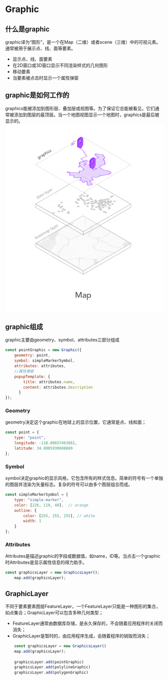 # Graphic

## 什么是graphic
graphic译为“图形”，是一个在Map（二维）或者scene（三维）中的可视元素。通常被用于展示点、线、面等要素。
+ 显示点、线、面要素
+ 在2D窗口或3D窗口显示不同渲染样式的几何图形
+ 移动要素
+ 当要素被点击时显示一个属性弹窗

## graphic是如何工作的
graphics能被添加到图形层、叠加层或视图等。为了保证它总能被看见，它们通常被添加到图层的最顶层。当一个地图视图显示一个地图时，graphics是最后被显示的。
<img src="Mdpic/graphicMap.png" />

## graphic组成
graphic主要由geometry、symbol、attributes三部分组成
```JavaScript
const pointGraphic = new Graphic({
    geometry: point,
    symbol: simpleMarkerSymbol,
    attributes: attributes,
    //属性弹窗
    popupTemplate: {
        title: attributes.name,
        content: attributes.description
      }
});
```

### Geometry
geometry决定这个graphic在地球上的显示位置，它通常是点、线和面；
```JavaScript
const point = {
    type: "point",
    longitude: -118.80657463861,
    latitude: 34.0005930608889
};
```

### Symbol
symbol决定graphic的显示风格，它包含所有的样式信息。简单的符号有一个单独的图层并渲染为矢量标志。复杂的符号可以由多个图层组合而成。
```JavaScript
const simpleMarkerSymbol = {
    type: "simple-marker",
    color: [226, 119, 40],  // orange
    outline: {
        color: [255, 255, 255], // white
        width: 1
    }
};
```

### Attributes
Attributes是描述graphic的字段或数据值，如name，ID等。当点击一个graphic时Attributes是显示属性信息的得力助手。
```JavaScript
const graphicsLayer = new GraphicsLayer();
    map.add(graphicsLayer);

```

## GraphicLayer
不同于要素要素图层FeatureLayer，一个FeatureLayer只能是一种图形的集合，如点集合；GraphicLayer可以包含多种几何类型；
+ FeatureLayer通常由数据库存储，是永久保存的，不会随着应用程序的关闭而消失；
+ GraphicLayer是暂时的，由应用程序生成，会随着程序的销毁而消失；
```JavaScript
    const graphicsLayer = new GraphicsLayer()
    map.add(graphicsLayer);

    graphicsLayer.add(pointGraphic)
    graphicsLayer.add(polylineGraphic)
    graphicsLayer.add(polygonGraphic)
```
